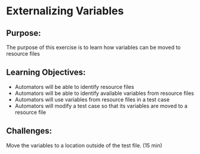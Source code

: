 
# Externalizing Variables

## Purpose:
The purpose of this exercise is to learn how variables can be moved to resource files

## Learning Objectives:

- Automators will be able to identify resource files
- Automators will be able to identify available variables from resource files
- Automators will use variables from resource files in a test case
- Automators will modify a test case so that its variables are moved to a resource file

## Challenges:

Move the variables to a location outside of the test file. (15 min)